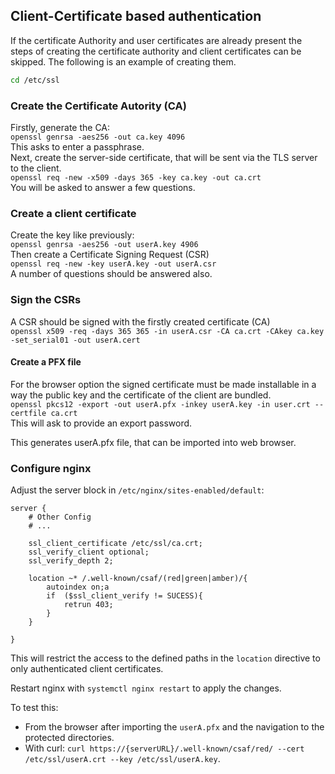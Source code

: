 ## Client-Certificate based authentication

If the certificate Authority and user certificates are already present the steps of creating the certificate authority and client certificates can be skipped.
The following is an example of creating them.

```bash
cd /etc/ssl
```
### Create the Certificate Autority (CA)

Firstly, generate the CA:      
```openssl genrsa -aes256 -out ca.key 4096```          
This asks to enter a passphrase.       
Next, create the server-side certificate, that will be sent via the TLS server to the client.             
```openssl req -new -x509 -days 365 -key ca.key -out ca.crt```       
You will be asked to answer a few questions.

### Create a client certificate

Create the key like previously:              
```openssl genrsa -aes256 -out userA.key 4906```               
Then create a Certificate Signing Request (CSR)                   
```openssl req -new -key userA.key -out userA.csr```                
A number of questions should be answered also.

### Sign the CSRs
A CSR should be signed with the firstly created certificate (CA)                              
```openssl x509 -req -days 365 365 -in userA.csr -CA ca.crt -CAkey ca.key -set_serial01 -out userA.cert```

#### Create a PFX file
For the browser option the signed certificate must be made installable in
a way the public key and the certificate of the client are bundled.                    
```openssl pkcs12 -export -out userA.pfx -inkey userA.key -in user.crt --certfile ca.crt```                
This will ask to provide an export password.      

This generates userA.pfx file, that can be imported into web browser.

### Configure nginx                            
Adjust the server block in ```/etc/nginx/sites-enabled/default```:

```
server {
    # Other Config
    # ...

    ssl_client_certificate /etc/ssl/ca.crt;
    ssl_verify_client optional;
    ssl_verify_depth 2;

    location ~* /.well-known/csaf/(red|green|amber)/{
        autoindex on;a
        if  ($ssl_client_verify != SUCESS){
            retrun 403;
        }
    }

}
```
This will restrict the access to the defined paths in the ```location``` directive  to only authenticated client certificates.

Restart nginx with ```systemctl nginx restart``` to apply the changes.

To test this:
* From the browser after importing the ```userA.pfx``` and the navigation to the protected directories.
* With curl: ```curl https://{serverURL}/.well-known/csaf/red/ --cert /etc/ssl/userA.crt --key /etc/ssl/userA.key```.


